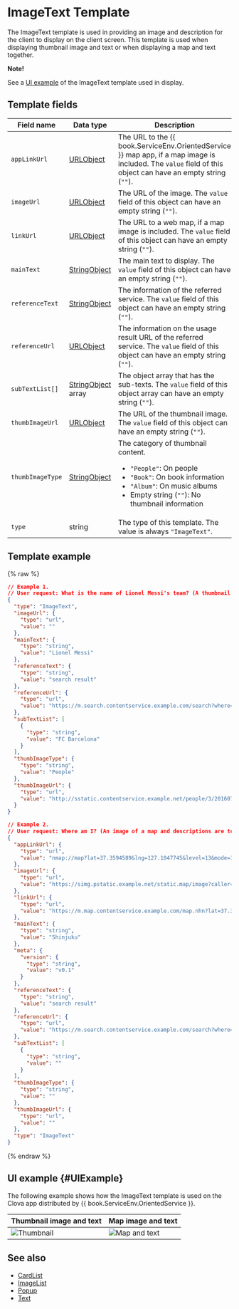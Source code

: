 # ImageText Template
The ImageText template is used in providing an image and description for the client to display on the client screen. This template is used when displaying thumbnail image and text or when displaying a map and text together.

<div class="note">
<p><strong>Note!</strong></p>
<p>See a <a href="#UIExample">UI example</a> of the ImageText template used in display.</p>
</div>

## Template fields

| Field name       | Data type    | Description                     |
|---------------|---------|-----------------------------|
| `appLinkUrl`     | [URLObject](/Develop/References/ContentTemplates/Shared_Objects.md#URLObject)             | The URL to the {{ book.ServiceEnv.OrientedService }} map app, if a map image is included. The `value` field of this object can have an empty string (`""`).  |
| `imageUrl`       | [URLObject](/Develop/References/ContentTemplates/Shared_Objects.md#URLObject)             | The URL of the image. The `value` field of this object can have an empty string (`""`).                                |
| `linkUrl`        | [URLObject](/Develop/References/ContentTemplates/Shared_Objects.md#URLObject)             | The URL to a web map, if a map image is included. The `value` field of this object can have an empty string (`""`).   |
| `mainText`       | [StringObject](/Develop/References/ContentTemplates/Shared_Objects.md#StringObject)       | The main text to display. The `value` field of this object can have an empty string (`""`).                                       |
| `referenceText`  | [StringObject](/Develop/References/ContentTemplates/Shared_Objects.md#StringObject)       | The information of the referred service. The `value` field of this object can have an empty string (`""`).  |
| `referenceUrl`   | [URLObject](/Develop/References/ContentTemplates/Shared_Objects.md#URLObject)             | The information on the usage result URL of the referred service. The `value` field of this object can have an empty string (`""`).   |
| `subTextList[]`    | [StringObject](/Develop/References/ContentTemplates/Shared_Objects.md#StringObject) array | The object array that has the sub-texts. The `value` field of this object array can have an empty string (`""`).                               |
| `thumbImageUrl`  | [URLObject](/Develop/References/ContentTemplates/Shared_Objects.md#URLObject)             | The URL of the thumbnail image. The `value` field of this object can have an empty string (`""`).                           |
| `thumbImageType` | [StringObject](/Develop/References/ContentTemplates/Shared_Objects.md#StringObject)       | The category of thumbnail content. <ul><li><code>"People"</code>: On people</li><li><code>"Book"</code>: On book information</li><li><code>"Album"</code>: On music albums</li><li>Empty string (<code>""</code>): No thumbnail information</li></ul> |
| `type`           | string  | The type of this template. The value is always `"ImageText"`.      |

## Template example

{% raw %}

```json
// Example 1.
// User request: What is the name of Lionel Messi's team? (A thumbnail image and text are to be displayed)
{
  "type": "ImageText",
  "imageUrl": {
    "type": "url",
    "value": ""
  },
  "mainText": {
    "type": "string",
    "value": "Lionel Messi"
  },
  "referenceText": {
    "type": "string",
    "value": "search result"
  },
  "referenceUrl": {
    "type": "url",
    "value": "https://m.search.contentservice.example.com/search?where=m&sm=mob_lic&query=%eb%a6%ac%ec%98%a4%eb%84%ac+%eb%a9%94%ec%8b%9c+%ec%86%8c%ec%86%8d%ed%8c%80"
  },
  "subTextList": [
    {
      "type": "string",
      "value": "FC Barcelona"
    }
  ],
  "thumbImageType": {
    "type": "string",
    "value": "People"
  },
  "thumbImageUrl": {
    "type": "url",
    "value": "http://sstatic.contentservice.example.net/people/3/201607071816066361.jpg"
  }
}

// Example 2.
// User request: Where am I? (An image of a map and descriptions are to be displayed)
{
  "appLinkUrl": {
    "type": "url",
    "value": "nmap://map?lat=37.3594589&lng=127.1047745&level=13&mode=1&traffic=false&bicycle=false&cadastral=false&appname=com.contentservice.clova"
  },
  "imageUrl": {
    "type": "url",
    "value": "https://simg.pstatic.example.net/static.map/image?caller=mw_search&crs=EPSG:4326&scale=2&format=jpg&dataversion=163.2&version=1.1&baselayer=default&center=127.1047745,37.3594589&markers=type,default2_s,127.1047745,37.3594589&level=10&h=402&w=515"
  },
  "linkUrl": {
    "type": "url",
    "value": "https://m.map.contentservice.example.com/map.nhn?lat=37.3594589&lng=127.1047745&dlevel=&mapMode=&pinTitle=&boundary=&traffic="
  },
  "mainText": {
    "type": "string",
    "value": "Shinjuku"
  },
  "meta": {
    "version": {
      "type": "string",
      "value": "v0.1"
    }
  },
  "referenceText": {
    "type": "string",
    "value": "search result"
  },
  "referenceUrl": {
    "type": "url",
    "value": "https://m.search.contentservice.example.com/search?where=m&sm=mob_lic&query=%ed%98%84%ec%9e%ac+%ec%9c%84%ec%b9%98"
  },
  "subTextList": [
    {
      "type": "string",
      "value": ""
    }
  ],
  "thumbImageType": {
    "type": "string",
    "value": ""
  },
  "thumbImageUrl": {
    "type": "url",
    "value": ""
  },
  "type": "ImageText"
}
```

{% endraw %}

## UI example {#UIExample}
The following example shows how the ImageText template is used on the Clova app distributed by {{ book.ServiceEnv.OrientedService }}.

| Thumbnail image and text | Map image and text |
|-------|-------|
| ![Thumbnail](/Develop/Assets/Images/Content_Template-Thumbimage_and_Text.png) | ![Map and text](/Develop/Assets/Images/Content_Template-Mapimage_and_Text.png) |

## See also
* [CardList](/Develop/References/ContentTemplates/CardList.md)
* [ImageList](/Develop/References/ContentTemplates/ImageList.md)
* [Popup](/Develop/References/ContentTemplates/Popup.md)
* [Text](/Develop/References/ContentTemplates/Text.md)
